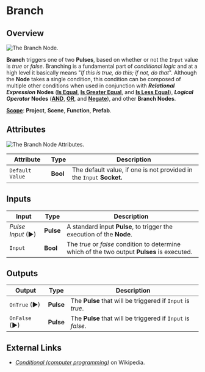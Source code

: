 # Branch

## Overview

![The Branch Node.](../../.gitbook/assets/branchnode20241.png)

**Branch** triggers one of two **Pulses**, based on whether or not the `Input` value is _true_ or _false_. Branching is a fundamental part of _conditional logic_ and at a high level it basically means "_If this is true, do this; if not, do that_". Although the **Node** takes a single condition, this condition can be composed of multiple other conditions when used in conjunction with _**Relational Expression**_ **Nodes** ([**Is Equal**](is-equal.md), [**Is Greater Equal**](is-greater-equal.md), and [**Is Less Equal**](is-less-equal.md)), _**Logical Operator**_ **Nodes** ([**AND**](broken-reference), [**OR**](broken-reference), and [**Negate**](broken-reference)), and other **Branch Nodes**.

[**Scope**](../overview.md#scopes): **Project**, **Scene**, **Function**, **Prefab**.

## Attributes

![The Branch Node Attributes.](../../.gitbook/assets/branchattributes.png)


| Attribute       | Type     | Description                                                          |
| --------------- | -------- | -------------------------------------------------------------------- |
| `Default Value` | **Bool** | The default value, if one is not provided in the `Input` **Socket.** |

## Inputs

| Input             | Type      | Description                                                                                  |
| ----------------- | --------- | -------------------------------------------------------------------------------------------- |
| _Pulse Input_ (►) | **Pulse** | A standard input **Pulse**, to trigger the execution of the **Node**.                        |
| `Input`           | **Bool**  | The _true_ or _false_ condition to determine which of the two output **Pulses** is executed. |

## Outputs

| Output        | Type      | Description                                                 |
| ------------- | --------- | ----------------------------------------------------------- |
| `OnTrue` (►)  | **Pulse** | The **Pulse** that will be triggered if `Input` is _true_.  |
| `OnFalse` (►) | **Pulse** | The **Pulse** that will be triggered if `Input` is _false_. |

## External Links

* [_Conditional (computer programming)_](https://en.wikipedia.org/wiki/Conditional\_\(computer\_programming\)) on Wikipedia.
